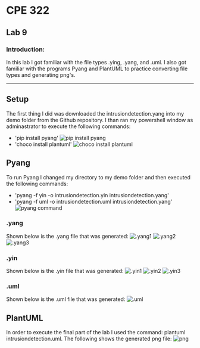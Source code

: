 # CPE 322
## Lab 9
### Introduction:
In this lab I got familiar with the file types .ying, .yang, and .uml. I also got familiar with the programs Pyang and PlantUML to practice converting file types and generating png's.

---

## Setup
The first thing I did was downloaded the intrusiondetection.yang into my demo folder from the Github repository. I than ran my powershell window as adminastrator to execute the following commands:
- 'pip install pyang'
![pip install pyang](https://github.com/Dieterhuber1/CPE-322/blob/main/Labs/Lab9/pip%20install%20pyang.png)
- 'choco install plantuml'
![choco install plantuml](https://github.com/Dieterhuber1/CPE-322/blob/main/Labs/Lab9/choco%20install%20plantuml.png)
## Pyang
To run Pyang I changed my directory to my demo folder and then executed the following commands:
- 'pyang -f yin -o intrusiondetection.yin intrusiondetection.yang'
- 'pyang -f uml -o intrusiondetection.uml intrusiondetection.yang'
![pyang command](https://github.com/Dieterhuber1/CPE-322/blob/main/Labs/Lab9/pyang%20command.png)
### .yang
Shown below is the .yang file that was generated:
![.yang1](https://github.com/Dieterhuber1/CPE-322/blob/main/Labs/Lab9/.yang1.png)
![.yang2](https://github.com/Dieterhuber1/CPE-322/blob/main/Labs/Lab9/.yang2.png)
![.yang3](https://github.com/Dieterhuber1/CPE-322/blob/main/Labs/Lab9/.yang3.png)
### .yin
Shown below is the .yin file that was generated:
![.yin1](https://github.com/Dieterhuber1/CPE-322/blob/main/Labs/Lab9/.yin1.png)
![.yin2](https://github.com/Dieterhuber1/CPE-322/blob/main/Labs/Lab9/.yin2.png)
![.yin3](https://github.com/Dieterhuber1/CPE-322/blob/main/Labs/Lab9/.yin3.png)
### .uml
Shown below is the .uml file that was generated:
![.uml](https://github.com/Dieterhuber1/CPE-322/blob/main/Labs/Lab9/.uml1.png)
## PlantUML
In order to execute the final part of the lab I used the command: plantuml intrusiondetection.uml. The following shows the generated png file:
![png](https://github.com/Dieterhuber1/CPE-322/blob/main/Labs/Lab9/intrusiondetection.png)


